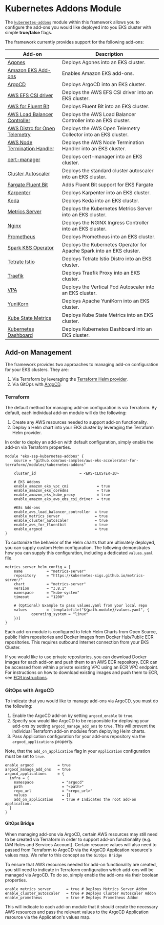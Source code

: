 # Kubernetes Addons Module

The [`kubernetes-addons`](https://github.com/aws-samples/aws-eks-accelerator-for-terraform/tree/main/modules/kubernetes-addons) module within this framework allows you to configure the add-ons you would like deployed into you EKS cluster with simple **true/false** flags.

The framework currently provides support for the following add-ons:

| Add-on    | Description   |
|-----------|-----------------
| [Agones](../add-ons/agones.md) | Deploys Agones into an EKS cluster. |
| [Amazon EKS Add-ons](../add-ons/managed-add-ons.md) | Enables Amazon EKS add-ons. |
| [ArgoCD](../add-ons/argocd.md) | Deploys ArgoCD into an EKS cluster. |
| [AWS EFS CSI driver](../add-ons/aws-efs-csi-driver.md) | Deploys the AWS EFS CSI driver into an EKS cluster. |
| [AWS for Fluent Bit](../add-ons/aws-for-fluent-bit.md) | Deploys Fluent Bit into an EKS cluster. |
| [AWS Load Balancer Controller](../add-ons/aws-load-balancer-controller.md) | Deploys the AWS Load Balancer Controller into an EKS cluster. |
| [AWS Distro for Open Telemetry](../add-ons/aws-open-telemetry.md) | Deploys the AWS Open Telemetry Collector into an EKS cluster. |
| [AWS Node Termination Handler](../add-ons/aws-node-termination-handler.md) | Deploys the AWS Node Termination Handler into an EKS cluster. |
| [cert-manager](../add-ons/cert-manager.md) | Deploys cert-manager into an EKS cluster. |
| [Cluster Autoscaler](../add-ons/cluster-autoscaler.md) | Deploys the standard cluster autoscaler into an EKS cluster. |
| [Fargate Fluent Bit](../add-ons/fargate-fluent-bit.md) | Adds Fluent Bit support for EKS Fargate |
| [Karpenter](../add-ons/karpenter.md) | Deploys Karpenter into an EKS cluster. |
| [Keda](../add-ons/keda.md) | Deploys Keda into an EKS cluster. |
| [Metrics Server](../add-ons/metrics-server.md) | Deploys the Kubernetes Metrics Server into an EKS cluster. |
| [Nginx](../add-ons/nginx.md) | Deploys the NGINX Ingress Controller into an EKS cluster. |
| [Prometheus](../add-ons/prometheus.md) | Deploys Prometheus into an EKS cluster. |
| [Spark K8S Operator](../add-ons/spark-on-k8s-operator.md) | Deploys the Kubernetes Operator for Apache Spark into an EKS cluster. |
| [Tetrate Istio](../add-ons/tetrate-istio.md) | Deploys Tetrate Istio Distro into an EKS cluster. |
| [Traefik](../add-ons/traefik.md) | Deploys Traefik Proxy into an EKS cluster.
| [VPA](../add-ons/vpa.md) | Deploys the Vertical Pod Autoscaler into an EKS cluster. |
| [YuniKorn](../add-ons/yunikorn.md) | Deploys Apache YuniKorn into an EKS cluster. |
| [Kube State Metrics](../add-ons/kube-state-metrics.md) | Deploys Kube State Metrics into an EKS cluster. |
| [Kubernetes Dashboard](../add-ons/kubernetes-dashboard.md) | Deploys Kubernetes Dashboard into an EKS cluster. |

## Add-on Management

The framework provides two approaches to managing add-on configuration for your EKS clusters. They are:

1. Via Terraform by leveraging the [Terraform Helm provider](https://registry.terraform.io/providers/hashicorp/helm/latest/docs).
2. Via GitOps with [ArgoCD](https://argo-cd.readthedocs.io/en/stable/).

### Terraform

The default method for managing add-on configuration is via Terraform. By default, each individual add-on module will do the following:

1. Create any AWS resources needed to support add-on functionality.
2. Deploy a Helm chart into your EKS cluster by leveraging the Terraform Helm provider.

In order to deploy an add-on with default configuration, simply enable the add-on via Terraform properties.

```hcl
module "eks-ssp-kubernetes-addons" {
    source = "github.com/aws-samples/aws-eks-accelerator-for-terraform//modules/kubernetes-addons"

    cluster_id                    = <EKS-CLUSTER-ID>

    # EKS Addons
    enable_amazon_eks_vpc_cni             = true
    enable_amazon_eks_coredns             = true
    enable_amazon_eks_kube_proxy          = true
    enable_amazon_eks_aws_ebs_csi_driver  = true

    #K8s Add-ons
    enable_aws_load_balancer_controller  = true
    enable_metrics_server                = true
    enable_cluster_autoscaler            = true
    enable_aws_for_fluentbit             = true
    enable_argocd                        = true
}
```

To customize the behavior of the Helm charts that are ultimately deployed, you can supply custom Helm configuration. The following demonstrates how you can supply this configuration, including a dedicated `values.yaml` file.

```hcl
metrics_server_helm_config = {
	name           = "metrics-server"
	repository     = "https://kubernetes-sigs.github.io/metrics-server/"
	chart          = "metrics-server"
	version        = "3.8.1"
	namespace      = "kube-system"
	timeout        = "1200"

	# (Optional) Example to pass values.yaml from your local repo
	values         = [templatefile("${path.module}/values.yaml", {
			operating_system = "linux"
	})]
}
```

Each add-on module is configured to fetch Helm Charts from Open Source, public Helm repositories and Docker images from Docker Hub/Public ECR repositories. This requires outbound Internet connection from your EKS Cluster.

If you would like to use private repositories, you can download Docker images for each add-on and push them to an AWS ECR repository. ECR can be accessed from within a private existing VPC using an ECR VPC endpoint. For instructions on how to download existing images and push them to ECR, see [ECR instructions](../advanced/ecr-instructions.md).

### GitOps with ArgoCD

To indicate that you would like to manage add-ons via ArgoCD, you must do the following:

1. Enable the ArgoCD add-on by setting `argocd_enable` to `true`.
2. Specify you would like ArgoCD to be responsible for deploying your add-ons by setting `argocd_manage_add_ons` to `true`. This will prevent the individual Terraform add-on modules from deploying Helm charts.
3. Pass Application configuration for your add-ons repository via the `argocd_applications` property.

Note, that the `add_on_application` flag in your `Application` configuration must be set to `true`.

```
enable_argocd           = true
argocd_manage_add_ons   = true
argocd_applications     = {
  infra = {
    namespace             = "argocd"
    path                  = "<path>"
    repo_url              = "<repo_url>"
    values                = {}
    add_on_application    = true # Indicates the root add-on application.
  }
}
```

#### GitOps Bridge

When managing add-ons via ArgoCD, certain AWS resources may still need to be created via Terraform in order to support add-on functionality (e.g. IAM Roles and Services Account). Certain resource values will also need to passed from Terraform to ArgoCD via the ArgoCD Application resource's values map. We refer to this concept as the `GitOps Bridge`

To ensure that AWS resources needed for add-on functionality are created, you still need to indicate in Terraform configuration which add-ons will be managed via ArgoCD. To do so, simply enable the add-ons via their boolean properties.

```
enable_metrics_server       = true # Deploys Metrics Server Addon
enable_cluster_autoscaler   = true # Deploys Cluster Autoscaler Addon
enable_prometheus           = true # Deploys Prometheus Addon
```

This will indicate to each add-on module that it should create the necessary AWS resources and pass the relevant values to the ArgoCD Application resource via the Application's values map.
